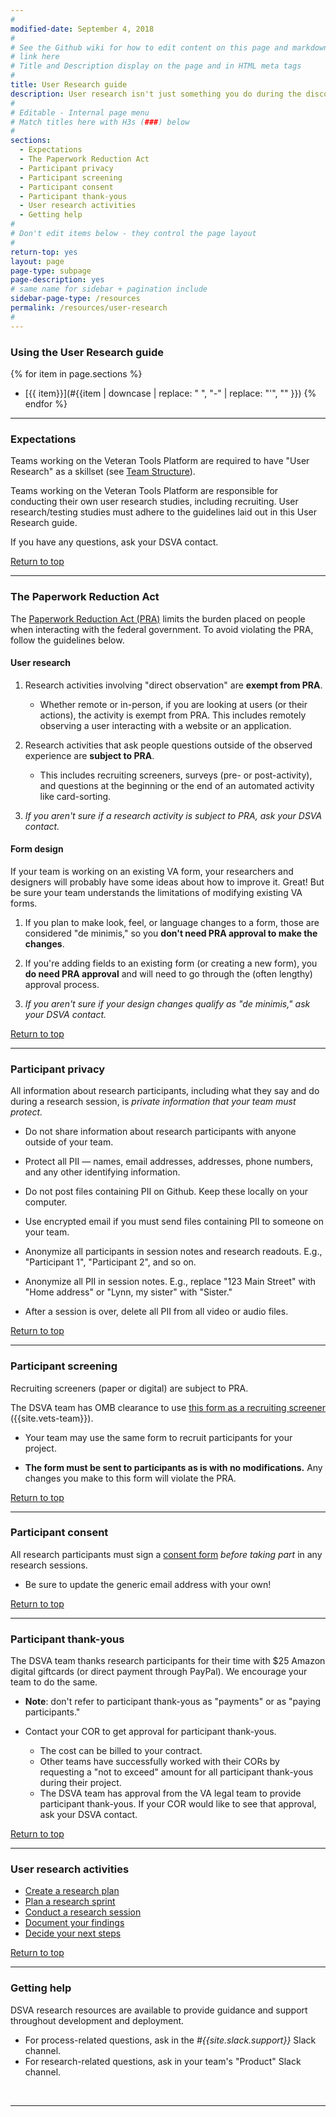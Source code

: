 ```yaml
---
#
modified-date: September 4, 2018
#
# See the Github wiki for how to edit content on this page and markdown styles you can use:
# link here
# Title and Description display on the page and in HTML meta tags
#
title: User Research guide
description: User research isn't just something you do during the discovery phase. You'll do it throughout the <i>Digital Delivery</i> lifecycle, checking in with your users to answer questions you have about how to improve your service.
#
# Editable - Internal page menu
# Match titles here with H3s (###) below
#
sections:
  - Expectations
  - The Paperwork Reduction Act
  - Participant privacy
  - Participant screening
  - Participant consent
  - Participant thank-yous
  - User research activities
  - Getting help
#
# Don't edit items below - they control the page layout
#
return-top: yes
layout: page
page-type: subpage
page-description: yes
# same name for sidebar + pagination include
sidebar-page-type: /resources
permalink: /resources/user-research
#
---
```


### Using the User Research guide

{% for item in page.sections %}
* [{{ item}}](#{{item | downcase | replace: " ", "-" | replace: "'", "" }})
{% endfor %}

<hr>


### Expectations

Teams working on the Veteran Tools Platform are required to have "User Research" as a skillset (see [Team Structure]({{site.baseurl}}/resources/more/team-structure#team-roles)).

Teams working on the Veteran Tools Platform are responsible for conducting their own user research studies, including recruiting. User research/testing studies must adhere to the guidelines laid out in this User Research guide.

If you have any questions, ask your DSVA contact.

<a href="#">Return to top</a>

<hr>


### The Paperwork Reduction Act

The <a href="https://www.opm.gov/about-us/open-government/digital-government-strategy/fitara/paperwork-reduction-act-guide.pdf" target="_blank">Paperwork Reduction Act (PRA)</a> limits the burden placed on people when interacting with the federal government. To avoid violating the PRA, follow the guidelines below.


#### User research

1. Research activities involving "direct observation" are **exempt from PRA**.

    * Whether remote or in-person, if you are looking at users (or their actions), the activity is exempt from PRA. This includes remotely observing a user interacting with a website or an application.

1. Research activities that ask people questions outside of the observed experience are **subject to PRA**.

    * This includes recruiting screeners, surveys (pre- or post-activity), and questions at the beginning or the end of an automated activity like card-sorting.

3. *If you aren't sure if a research activity is subject to PRA, ask your DSVA contact.*


#### Form design

If your team is working on an existing VA form, your researchers and designers will probably have some ideas about how to improve it. Great! But be sure your team understands the limitations of modifying existing VA forms.

1. If you plan to make look, feel, or language changes to a form, those are considered "de minimis," so you **don't need PRA approval to make the changes**.

1. If you're adding fields to an existing form (or creating a new form), you **do need PRA approval** and will need to go through the (often lengthy) approval process.

1. *If you aren't sure if your design changes qualify as "de minimis," ask your DSVA contact.*


<a href="#">Return to top</a>

<hr>


### Participant privacy

All information about research participants, including what they say and do during a research session, is *private information that your team must protect.*

* Do not share information about research participants with anyone outside of your team.

* Protect all PII &#8212; names, email addresses, addresses, phone numbers, and any other identifying information.

* Do not post files containing PII on Github. Keep these locally on your computer.

* Use encrypted email if you must send files containing PII to someone on your team.

* Anonymize all participants in session notes and research readouts. E.g., "Participant 1", "Participant 2", and so on.

* Anonymize all PII in session notes. E.g., replace "123 Main Street" with "Home address" or "Lynn, my sister" with "Sister."

* After a session is over, delete all PII from all video or audio files.

<a href="#">Return to top</a>

<hr>


### Participant screening

Recruiting screeners (paper or digital) are subject to PRA.

The DSVA team has OMB clearance to use <a href="https://github.com/department-of-veterans-affairs/vets.gov-team/blob/master/Work%20Practices/Research/Request%20or%20Do%20Research/PRA%20and%20Recruiting/PRA/Screener%20Questionnaire%202900-0770/Digital%20Service%20User%20Screener%20Questionnaire.docx" target="_blank">this form as a recruiting screener</a> ({{site.vets-team}}).

* Your team may use the same form to recruit participants for your project.

* **The form must be sent to participants as is with no modifications.** Any changes you make to this form will violate the PRA.

<a href="#">Return to top</a>

<hr>


### Participant consent

All research participants must sign a <a href="https://github.com/department-of-veterans-affairs/vets-work-practices/blob/master/Templates/va-consent-form-generic.docx" target="_blank">consent form</a> *before taking part* in any research sessions.

* Be sure to update the generic email address with your own!

<a href="#">Return to top</a>

<hr>


### Participant thank-yous

The DSVA team thanks research participants for their time with $25 Amazon digital giftcards (or direct payment through PayPal). We encourage your team to do the same.

* **Note**: don't refer to participant thank-yous as "payments" or as "paying participants."

* Contact your COR to get approval for participant thank-yous.
  * The cost can be billed to your contract.
  * Other teams have successfully worked with their CORs by requesting a "not to exceed" amount for all participant thank-yous during their project.
  * The DSVA team has approval from the VA legal team to provide participant thank-yous. If your COR would like to see that approval, ask your DSVA contact.

<a href="#">Return to top</a>

<hr>


### User research activities

* [Create a research plan]({{site.baseurl}}/resources/more/research-activities#create-a-research-plan)
* [Plan a research sprint]({{site.baseurl}}/resources/more/research-activities#plan-a-research-sprint)
* [Conduct a research session]({{site.baseurl}}/resources/more/research-activities#conduct-a-research-session)
* [Document your findings]({{site.baseurl}}/resources/more/research-activities#document-your-findings)
* [Decide your next steps]({{site.baseurl}}/resources/more/research-activities#decide-your-next-steps)


<a href="#">Return to top</a>

<hr>


### Getting help

DSVA research resources are available to provide guidance and support throughout development and deployment.

* For process-related questions, ask in the *#{{site.slack.support}}* Slack channel.
* For research-related questions, ask in your team's "Product" Slack channel.

<br/>
<hr>
